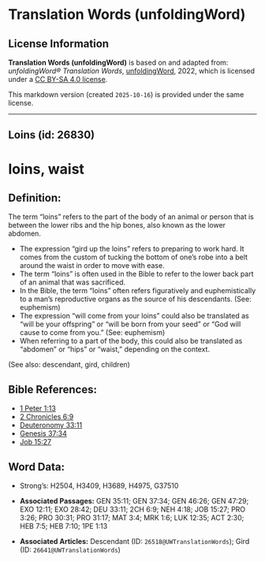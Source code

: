 # Translation Words (unfoldingWord)

## License Information

**Translation Words (unfoldingWord)** is based on and adapted from: _unfoldingWord® Translation Words_, [unfoldingWord](https://unfoldingword.org/utw), 2022, which is licensed under a [CC BY-SA 4.0 license](https://creativecommons.org/licenses/by-sa/4.0/legalcode.en).

This markdown version (created `2025-10-16`) is provided under the same license.



--------------------------------

## Loins (id: 26830)

loins, waist
============

Definition:
-----------

The term “loins” refers to the part of the body of an animal or person that is between the lower ribs and the hip bones, also known as the lower abdomen.

* The expression “gird up the loins” refers to preparing to work hard. It comes from the custom of tucking the bottom of one’s robe into a belt around the waist in order to move with ease.
* The term “loins” is often used in the Bible to refer to the lower back part of an animal that was sacrificed.
* In the Bible, the term “loins” often refers figuratively and euphemistically to a man’s reproductive organs as the source of his descendants. (See: euphemism)
* The expression “will come from your loins” could also be translated as “will be your offspring” or “will be born from your seed” or “God will cause to come from you.” (See: euphemism)
* When referring to a part of the body, this could also be translated as “abdomen” or “hips” or “waist,” depending on the context.

(See also: descendant, gird, children)

Bible References:
-----------------

* [1 Peter 1:13](https://ref.ly/1Pet1:13)
* [2 Chronicles 6:9](https://ref.ly/2Chr6:9)
* [Deuteronomy 33:11](https://ref.ly/Deut33:11)
* [Genesis 37:34](https://ref.ly/Gen37:34)
* [Job 15:27](https://ref.ly/Job15:27)

Word Data:
----------

* Strong’s: H2504, H3409, H3689, H4975, G37510

* **Associated Passages:** GEN 35:11; GEN 37:34; GEN 46:26; GEN 47:29; EXO 12:11; EXO 28:42; DEU 33:11; 2CH 6:9; NEH 4:18; JOB 15:27; PRO 3:26; PRO 30:31; PRO 31:17; MAT 3:4; MRK 1:6; LUK 12:35; ACT 2:30; HEB 7:5; HEB 7:10; 1PE 1:13
* **Associated Articles:** Descendant (ID: `26518@UWTranslationWords`); Gird (ID: `26641@UWTranslationWords`)

